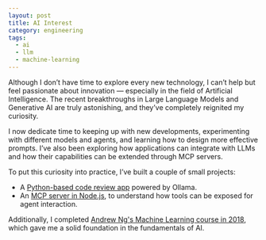 ```yaml
---
layout: post
title: AI Interest
category: engineering
tags:
  - ai
  - llm
  - machine-learning
---
```


Although I don’t have time to explore every new technology, I can’t help but feel passionate about innovation — especially in the field of Artificial Intelligence. The recent breakthroughs in Large Language Models and Generative AI are truly astonishing, and they’ve completely reignited my curiosity.

I now dedicate time to keeping up with new developments, experimenting with different models and agents, and learning how to design more effective prompts. I’ve also been exploring how applications can integrate with LLMs and how their capabilities can be extended through MCP servers.

To put this curiosity into practice, I’ve built a couple of small projects:

* A [Python-based code review app](https://github.com/alexcuesta/code-review-app) powered by Ollama.
* An [MCP server in Node.js](https://github.com/alexcuesta/devcontext), to understand how tools can be exposed for agent interaction.

Additionally, I completed [Andrew Ng's Machine Learning course in 2018](https://www.coursera.org/account/accomplishments/verify/KDAEHMZ8P9WR), which gave me a solid foundation in the fundamentals of AI.